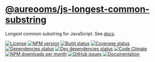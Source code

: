 [@aureooms/js-longest-common-substring](https://aureooms.github.io/js-longest-common-substring)
==

Longest common substring for JavaScript.
See [docs](https://aureooms.github.io/js-longest-common-substring/index.html).

[![License](https://img.shields.io/github/license/aureooms/js-longest-common-substring.svg?style=flat)](https://raw.githubusercontent.com/aureooms/js-longest-common-substring/master/LICENSE)
[![NPM version](https://img.shields.io/npm/v/@aureooms/js-longest-common-substring.svg?style=flat)](https://www.npmjs.org/package/@aureooms/js-longest-common-substring)
[![Build status](https://img.shields.io/travis/aureooms/js-longest-common-substring.svg?style=flat)](https://travis-ci.org/aureooms/js-longest-common-substring)
[![Coverage status](https://img.shields.io/coveralls/aureooms/js-longest-common-substring.svg?style=flat)](https://coveralls.io/r/aureooms/js-longest-common-substring)
[![Dependencies status](https://img.shields.io/david/aureooms/js-longest-common-substring.svg?style=flat)](https://david-dm.org/aureooms/js-longest-common-substring)
[![Dev dependencies status](https://img.shields.io/david/dev/aureooms/js-longest-common-substring.svg?style=flat)](https://david-dm.org/aureooms/js-longest-common-substring?type=dev)
[![Code Climate](https://img.shields.io/codeclimate/github/aureooms/js-longest-common-substring.svg?style=flat)](https://codeclimate.com/github/aureooms/js-longest-common-substring)
[![NPM downloads per month](https://img.shields.io/npm/dm/@aureooms/js-longest-common-substring.svg?style=flat)](https://www.npmjs.org/package/@aureooms/js-longest-common-substring)
[![GitHub issues](https://img.shields.io/github/issues/aureooms/js-longest-common-substring.svg?style=flat)](https://github.com/aureooms/js-longest-common-substring/issues)
[![Documentation](https://aureooms.github.io/js-longest-common-substring/badge.svg)](https://aureooms.github.io/js-longest-common-substring/source.html)
